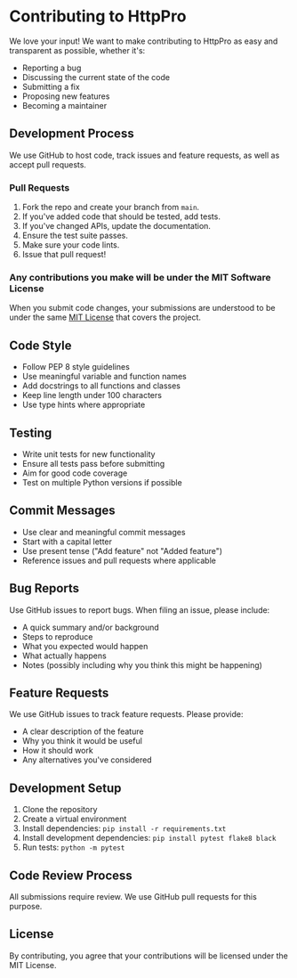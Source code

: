 # Contributing to HttpPro

We love your input! We want to make contributing to HttpPro as easy and transparent as possible, whether it's:

- Reporting a bug
- Discussing the current state of the code
- Submitting a fix
- Proposing new features
- Becoming a maintainer

## Development Process

We use GitHub to host code, track issues and feature requests, as well as accept pull requests.

### Pull Requests

1. Fork the repo and create your branch from `main`.
2. If you've added code that should be tested, add tests.
3. If you've changed APIs, update the documentation.
4. Ensure the test suite passes.
5. Make sure your code lints.
6. Issue that pull request!

### Any contributions you make will be under the MIT Software License

When you submit code changes, your submissions are understood to be under the same [MIT License](http://choosealicense.com/licenses/mit/) that covers the project.

## Code Style

* Follow PEP 8 style guidelines
* Use meaningful variable and function names
* Add docstrings to all functions and classes
* Keep line length under 100 characters
* Use type hints where appropriate

## Testing

* Write unit tests for new functionality
* Ensure all tests pass before submitting
* Aim for good code coverage
* Test on multiple Python versions if possible

## Commit Messages

* Use clear and meaningful commit messages
* Start with a capital letter
* Use present tense ("Add feature" not "Added feature")
* Reference issues and pull requests where applicable

## Bug Reports

Use GitHub issues to report bugs. When filing an issue, please include:

* A quick summary and/or background
* Steps to reproduce
* What you expected would happen
* What actually happens
* Notes (possibly including why you think this might be happening)

## Feature Requests

We use GitHub issues to track feature requests. Please provide:

* A clear description of the feature
* Why you think it would be useful
* How it should work
* Any alternatives you've considered

## Development Setup

1. Clone the repository
2. Create a virtual environment
3. Install dependencies: `pip install -r requirements.txt`
4. Install development dependencies: `pip install pytest flake8 black`
5. Run tests: `python -m pytest`

## Code Review Process

All submissions require review. We use GitHub pull requests for this purpose.

## License

By contributing, you agree that your contributions will be licensed under the MIT License.
